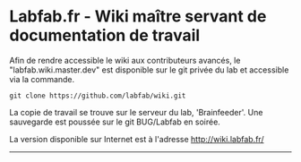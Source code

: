 # Labfab.fr - Wiki maître servant de documentation de travail

Afin de rendre accessible le wiki aux contributeurs avancés, le "labfab.wiki.master.dev" est disponible sur le git privée du lab et accessible via la commande.

`git clone https://github.com/labfab/wiki.git `

La copie de travail se trouve sur le serveur du lab, 'Brainfeeder'. Une sauvegarde est poussée sur le git BUG/Labfab en soirée.

La version disponible sur Internet est à l'adresse http://wiki.labfab.fr/


****
